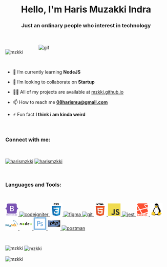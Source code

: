 <!-- <img align="center" src="https://c.tenor.com/DBqjevyA2o4AAAAM/bongo-cat-codes.gif" > -->
<!-- <br> -->
<!-- <br> -->
<h1 align="center">Hello, I'm Haris Muzakki Indra</h1>
<h3 align="center">Just an ordinary people who interest in technology</h3>
<br>
<br>
<img align="right" alt="gif" width="400" src="https://cdn.dribbble.com/users/44708/screenshots/2694410/code.gif">

<p align="left"> <img src="https://komarev.com/ghpvc/?username=mzkki&label=Profile%20views&color=0e75b6&style=flat" alt="mzkki" /> </p>
<br>
<!-- <p align="left"> <a href="https://github.com/ryo-ma/github-profile-trophy"><img src="https://github-profile-trophy.vercel.app/?username=mzkki" alt="mzkki" /></a> </p> -->

- 🌱 I’m currently learning **NodeJS**

- 👯 I’m looking to collaborate on **Startup**

- 👨‍💻 All of my projects are available at [mzkki.github.io](mzkki.github.io)

- 📫 How to reach me **08harismu@gmail.com**

- ⚡ Fun fact **I think i am kinda weird**

<br>
<h3 align="left">Connect with me:</h3>
<br>
<p align="left">
<a href="https://linkedin.com/in/harismzkki" target="blank"><img align="center" src="https://raw.githubusercontent.com/rahuldkjain/github-profile-readme-generator/master/src/images/icons/Social/linked-in-alt.svg" alt="harismzkki" height="30" width="40" /></a>
<a href="https://instagram.com/harismzkki" target="blank"><img align="center" src="https://raw.githubusercontent.com/rahuldkjain/github-profile-readme-generator/master/src/images/icons/Social/instagram.svg" alt="harismzkki" height="30" width="40" /></a>
</p>

<br>
<h3 align="left">Languages and Tools:</h3>
<br>
<p align="left"> <a href="https://getbootstrap.com" target="_blank" rel="noreferrer"> <img src="https://raw.githubusercontent.com/devicons/devicon/master/icons/bootstrap/bootstrap-plain-wordmark.svg" alt="bootstrap" width="40" height="40"/> </a> <a href="https://codeigniter.com" target="_blank" rel="noreferrer"> <img src="https://cdn.worldvectorlogo.com/logos/codeigniter.svg" alt="codeigniter" width="40" height="40"/> </a> <a href="https://www.w3schools.com/css/" target="_blank" rel="noreferrer"> <img src="https://raw.githubusercontent.com/devicons/devicon/master/icons/css3/css3-original-wordmark.svg" alt="css3" width="40" height="40"/> </a> <a href="https://www.figma.com/" target="_blank" rel="noreferrer"> <img src="https://www.vectorlogo.zone/logos/figma/figma-icon.svg" alt="figma" width="40" height="40"/> </a> <a href="https://git-scm.com/" target="_blank" rel="noreferrer"> <img src="https://www.vectorlogo.zone/logos/git-scm/git-scm-icon.svg" alt="git" width="40" height="40"/> </a> <a href="https://www.w3.org/html/" target="_blank" rel="noreferrer"> <img src="https://raw.githubusercontent.com/devicons/devicon/master/icons/html5/html5-original-wordmark.svg" alt="html5" width="40" height="40"/> </a> <a href="https://developer.mozilla.org/en-US/docs/Web/JavaScript" target="_blank" rel="noreferrer"> <img src="https://raw.githubusercontent.com/devicons/devicon/master/icons/javascript/javascript-original.svg" alt="javascript" width="40" height="40"/> </a> <a href="https://jestjs.io" target="_blank" rel="noreferrer"> <img src="https://www.vectorlogo.zone/logos/jestjsio/jestjsio-icon.svg" alt="jest" width="40" height="40"/> </a> <a href="https://laravel.com/" target="_blank" rel="noreferrer"> <img src="https://raw.githubusercontent.com/devicons/devicon/master/icons/laravel/laravel-plain-wordmark.svg" alt="laravel" width="40" height="40"/> </a> <a href="https://www.linux.org/" target="_blank" rel="noreferrer"> <img src="https://raw.githubusercontent.com/devicons/devicon/master/icons/linux/linux-original.svg" alt="linux" width="40" height="40"/> </a> <a href="https://www.mysql.com/" target="_blank" rel="noreferrer"> <img src="https://raw.githubusercontent.com/devicons/devicon/master/icons/mysql/mysql-original-wordmark.svg" alt="mysql" width="40" height="40"/> </a> <a href="https://nodejs.org" target="_blank" rel="noreferrer"> <img src="https://raw.githubusercontent.com/devicons/devicon/master/icons/nodejs/nodejs-original-wordmark.svg" alt="nodejs" width="40" height="40"/> </a> <a href="https://www.photoshop.com/en" target="_blank" rel="noreferrer"> <img src="https://raw.githubusercontent.com/devicons/devicon/master/icons/photoshop/photoshop-line.svg" alt="photoshop" width="40" height="40"/> </a> <a href="https://www.php.net" target="_blank" rel="noreferrer"> <img src="https://raw.githubusercontent.com/devicons/devicon/master/icons/php/php-original.svg" alt="php" width="40" height="40"/> </a> <a href="https://postman.com" target="_blank" rel="noreferrer"> <img src="https://www.vectorlogo.zone/logos/getpostman/getpostman-icon.svg" alt="postman" width="40" height="40"/> </a> </p>

<br>
<a href="https://github.com/mzkki">
<p><img align="left" src="https://github-readme-stats.vercel.app/api/top-langs?username=mzkki&show_icons=true&locale=en&layout=compact&theme=dark" alt="mzkki" style="margin-bottom:10px;"/></p>
</a>

<p>&nbsp;<img align="center" src="https://github-readme-stats.vercel.app/api?username=mzkki&show_icons=true&locale=en&theme=dark" alt="mzkki" /></p>

<p><img align="center" src="https://github-readme-streak-stats.herokuapp.com/?user=mzkki&&theme=dark" alt="mzkki" /></p>

